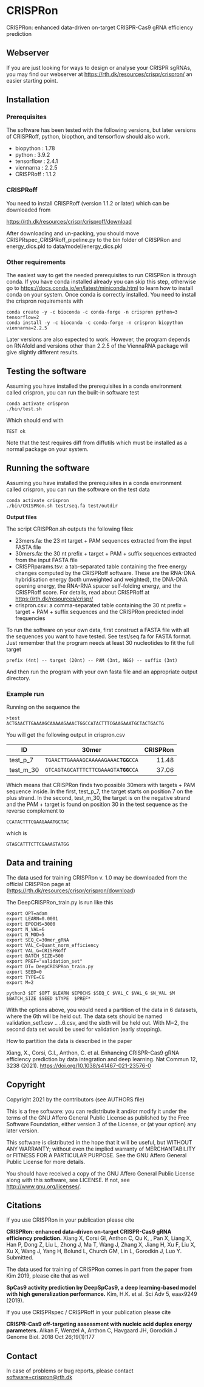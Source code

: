 # CRISPRon
CRISPRon: enhanced data-driven on-target CRISPR-Cas9 gRNA efficiency prediction

## Webserver
If you are just looking for ways to design or analyse your CRISPR sgRNAs, you may find our webserver at https://rth.dk/resources/crispr/crispron/ an easier starting point.

## Installation

### Prerequisites
The software has been tested with the following versions, but later versions of
CRISPRoff, python, biopthon, and tensorflow should also work.

* biopython  : 1.78 
* python     : 3.9.2
* tensorflow : 2.4.1
* viennarna  : 2.2.5
* CRISPRoff  : 1.1.2

### CRISPRoff
You need to install CRISPRoff (version 1.1.2 or later) which can be downloaded from 

https://rth.dk/resources/crispr/crisproff/download

After downloading and un-packing, you should move
CRISPRspec_CRISPRoff_pipeline.py to the bin folder of CRISPRon and
energy_dics.pkl to data/model/energy_dics.pkl

### Other requirements

The easiest way to get the needed prerequisites to run CRISPRon is through
conda. If you have conda installed already you can skip this step, otherwise go
to https://docs.conda.io/en/latest/miniconda.html to learn how to install conda
on your system. Once conda is correctly installed. You need to install the
crispron requirements with

	conda create -y -c bioconda -c conda-forge -n crispron python=3 tensorflow=2
	conda install -y -c bioconda -c conda-forge -n crispron biopython viennarna=2.2.5

Later versions are also expected to work. However, the program depends on
RNAfold and versions other than 2.2.5 of the ViennaRNA package will give
slightly different results.

## Testing the software
Assuming you have installed the prerequisites in a conda environment called
crispron, you can run the built-in software test

	conda activate crispron
	./bin/test.sh

Which should end with

	TEST ok

Note that the test requires diff from diffutils which must be installed as a
normal package on your system.

## Running the software
Assuming you have installed the prerequisites in a conda environment called
crispron, you can run the software on the test data

	conda activate crispron
	./bin/CRISPRon.sh test/seq.fa test/outdir


**Output files**

The script CRISPRon.sh outputs the following files:
- 23mers.fa: the 23 nt target + PAM sequences extracted from the input FASTA file
- 30mers.fa: the 30 nt prefix + target + PAM + suffix sequences extracted from the input FASTA file
- CRISPRparams.tsv: a tab-separated table containing the free energy changes computed by the CRISPRoff software. These are the RNA-DNA hybridisation energy (both unweighted and weighted), the DNA-DNA opening energy, the RNA-RNA spacer self-folding energy, and the CRISPRoff score. For details, read about CRISPRoff at https://rth.dk/resources/crispr/
- crispron.csv: a comma-separated table containing the 30 nt prefix + target + PAM + suffix sequences  and the CRISPRon predicted indel frequencies


To run the software on your own data, first construct a FASTA file with all the
sequences you want to have tested. See test/seq.fa for FASTA format. Just
remember that the program needs at least 30 nucleotides to fit the full target

	prefix (4nt) -- target (20nt) -- PAM (3nt, NGG) -- suffix (3nt)

And then run the program with your own fasta file and an appropriate output
directory.

### Example run

Running on the sequence the 

	>test
	ACTGAACTTGAAAAGCAAAAAGAAACTGGCCATACTTTCGAAGAAATGCTACTGACTG

You will get the following output in crispron.csv

| ID        | 30mer                                    | CRISPRon  |
| --------- | ---------------------------------------- | ---------:|
| test_p_7  | `TGAACTTGAAAAGCAAAAAGAAAC`**`TGG`**`CCA` | 11.48     |
| test_m_30 | `GTCAGTAGCATTTCTTCGAAAGTA`**`TGG`**`CCA` | 37.06     |

Which means that CRISPRon finds two possible 30mers with targets + PAM sequence
inside. In the first, test_p_7, the target starts on position 7 on the plus
strand. In the second, test_m_30, the target is on the negative strand and the
PAM + target is found on position 30 in the test sequence as the reverse
complement to 

	CCATACTTTCGAAGAAATGCTAC

which is

	GTAGCATTTCTTCGAAAGTATGG

## Data and training

The data used for training CRISPRon v. 1.0 may be downloaded from the official CRISPRon page at (https://rth.dk/resources/crispr/crispron/download)

The DeepCRISPRon_train.py is run like this

	export OPT=adam
	export LEARN=0.0001
	export EPOCHS=3000
	export N_VAL=6
	export N_MOD=5
	export SEQ_C=30mer_gRNA
	export VAL_C=Quant_norm_efficiency
	export VAL_G=CRISPRoff
	export BATCH_SIZE=500
	export PREF="validation_set"
	export DT= DeepCRISPRon_train.py
	export SEED=0
	export TYPE=CG
	export M=2

	python3 $DT $OPT $LEARN $EPOCHS $SEQ_C $VAL_C $VAL_G $N_VAL $M $BATCH_SIZE $SEED $TYPE  $PREF*

With the options above, you would need a partition of the data in 6 datasets,
where the 6th will be held out. The data sets should be named
validation_set1.csv ..  ..6.csv, and the sixth will be held out. With M=2, the
second data set would be used for validation (early stopping).

How to partition the data is described in the paper

Xiang, X., Corsi, G.I., Anthon, C. et al. Enhancing CRISPR-Cas9 gRNA efficiency
prediction by data integration and deep learning. Nat Commun 12, 3238 (2021).
https://doi.org/10.1038/s41467-021-23576-0


## Copyright

Copyright 2021 by the contributors (see AUTHORS file)

This is a free software: you can redistribute it and/or modify it under the
terms of the GNU Affero General Public License as published by the Free Software
Foundation, either version 3 of the License, or (at your option) any later
version.

This software is distributed in the hope that it will be useful, but WITHOUT
ANY WARRANTY; without even the implied warranty of MERCHANTABILITY or FITNESS
FOR A PARTICULAR PURPOSE. See the GNU Affero General Public License for more details.

You should have received a copy of the GNU Affero General Public License along with
this software, see LICENSE. If not, see http://www.gnu.org/licenses/.

## Citations

If you use CRISPRon in your publication please cite

**CRISPRon: enhanced data-driven on-target CRISPR-Cas9 gRNA efficiency prediction.** Xiang X, Corsi GI, Anthon C, Qu K, , Pan X, Liang X, Han P, Dong Z, Liu L, Zhong J, Ma T, Wang J, Zhang X, Jiang H, Xu F, Liu X, Xu X, Wang J, Yang H, Bolund L, Church GM, Lin L, Gorodkin J, Luo Y. Submitted.

The data used for training of CRISPRon comes in part from the paper from Kim
2019, please cite that as well

**SpCas9 activity prediction by DeepSpCas9, a deep learning-based model with high generalization performance.** Kim, H.K. et al. Sci Adv 5, eaax9249 (2019).

If you use CRISPRspec / CRISPRoff in your publication please cite

**CRISPR-Cas9 off-targeting assessment with nucleic acid duplex energy parameters.** Alkan F, Wenzel A, Anthon C, Havgaard JH, Gorodkin J Genome Biol.
2018 Oct 26;19(1):177


## Contact

In case of problems or bug reports, please contact <software+crispron@rth.dk>

